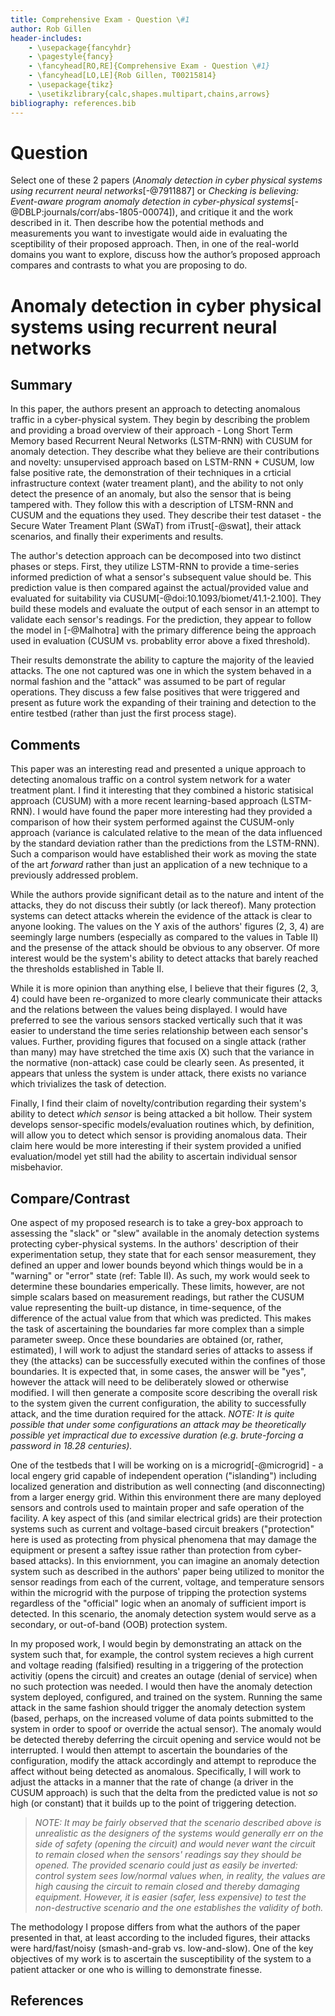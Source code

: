 ```yaml
---
title: Comprehensive Exam - Question \#1
author: Rob Gillen
header-includes:
    - \usepackage{fancyhdr}
    - \pagestyle{fancy}
    - \fancyhead[RO,RE]{Comprehensive Exam - Question \#1}
    - \fancyhead[LO,LE]{Rob Gillen, T00215814}
    - \usepackage{tikz}
    - \usetikzlibrary{calc,shapes.multipart,chains,arrows}
bibliography: references.bib
---
```


# Question

Select one of these 2 papers (_Anomaly detection in cyber physical systems using recurrent neural networks_[-@7911887] or _Checking is believing: Event-aware program anomaly detection in cyber-physical systems_[-@DBLP:journals/corr/abs-1805-00074]), and critique it and the work described in it. Then describe how the potential methods and measurements you want to investigate would aide in evaluating the sceptibility of their proposed approach. Then, in one of the real-world domains you want to explore, discuss how the author’s proposed approach compares and contrasts to what you are proposing to do.

# Anomaly detection in cyber physical systems using recurrent neural networks

## Summary

In this paper, the authors present an approach to detecting anomalous traffic in a cyber-physical system. They begin by describing the problem and providing a broad overview of their approach - Long Short Term Memory based Recurrent Neural Networks (LSTM-RNN) with CUSUM for anomaly detection. They describe what they believe are their contributions and novelty: unsupervised approach based on LSTM-RNN + CUSUM, low false positive rate, the demonstration of their techniques in a crticial infrastructure context (water treament plant), and the ability to not only detect the presence of an anomaly, but also the sensor that is being tampered with. They follow this with a description of LTSM-RNN and CUSUM and the equations they used. They describe their test dataset - the Secure Water Treament Plant (SWaT) from iTrust[-@swat], their attack scenarios, and finally their experiments and results.

The author's detection approach can be decomposed into two distinct phases or steps. First, they utilize LSTM-RNN to provide a time-series informed prediction of what a sensor's subsequent value should be. This prediction value is then compared against the actual/provided value and evaluated for suitability via CUSUM[-@doi:10.1093/biomet/41.1-2.100]. They build these models and evaluate the output of each sensor in an attempt to validate each sensor's readings. For the prediction, they appear to follow the model in [-@Malhotra] with the primary difference being the approach used in evaluation (CUSUM vs. probablity error above a fixed threshold).

Their results demonstrate the ability to capture the majority of the leavied attacks. The one not captured was one in which the system behaved in a normal fashion and the "attack" was assumed to be part of regular operations. They discuss a few false positives that were triggered and present as future work the expanding of their training and detection to the entire testbed (rather than just the first process stage).

## Comments

This paper was an interesting read and presented a unique approach to detecting anomalous traffic on a control system network for a water treatment plant. I find it interesting that they combined a historic statisical approach (CUSUM) with a more recent learning-based approach (LSTM-RNN). I would have found the paper more interesting had they provided a comparison of how their system performed against the CUSUM-only approach (variance is calculated relative to the mean of the data influenced by the standard deviation rather than the predictions from the LSTM-RNN). Such a comparison would have established their work as moving the state of the art _forward_ rather than just an application of a new technique to a previously addressed problem.

While the authors provide significant detail as to the nature and intent of the attacks, they do not discuss their subtly (or lack thereof). Many protection systems can detect attacks wherein the evidence of the attack is clear to anyone looking. The values on the Y axis of the authors' figures (2, 3, 4) are seemingly large numbers (especially as compared to the values in Table II) and the presense of the attack should be obvious to any observer. Of more interest would be the system's ability to detect attacks that barely reached the thresholds established in Table II.

While it is more opinion than anything else, I believe that their figures (2, 3, 4) could have been re-organized to more clearly communicate their attacks and the relations between the values being displayed. I would have preferred to see the various sensors stacked vertically such that it was easier to understand the time series relationship between each sensor's values. Further, providing figures that focused on a single attack (rather than many) may have stretched the time axis (X) such that the variance in the normative (non-attack) case could be clearly seen. As presented, it appears that unless the system is under attack, there exists no variance which trivializes the task of detection.

Finally, I find their claim of novelty/contribution regarding their system's ability to detect _which sensor_ is being attacked a bit hollow. Their system develops sensor-specific models/evaluation routines which, by definition, will allow you to detect which sensor is providing anomalous data. Their claim here would be more interesting if their system provided a unified evaluation/model yet still had the ability to ascertain individual sensor misbehavior.

## Compare/Contrast

One aspect of my proposed research is to take a grey-box approach to assessing the "slack" or "slew" available in the anomaly detection systems protecting cyber-physical systems. In the authors' description of their experimentation setup, they state that for each sensor measurement, they defined an upper and lower bounds beyond which things would be in a "warning" or "error" state (ref: Table II). As such, my work would seek to determine these boundaries emperically. These limits, however, are not simple scalars based on measurement readings, but rather the CUSUM value representing the built-up distance, in time-sequence, of the difference of the actual value from that which was predicted. This makes the task of ascertaining the boundaries far more complex than a simple parameter sweep. Once these boundaries are obtained (or, rather, estimated), I will work to adjust the standard series of attacks to assess if they (the attacks) can be successfully executed within the confines of those boundaries. It is expected that, in some cases, the answer will be "yes", however the attack will need to be deliberately slowed or otherwise modified. I will then generate a composite score describing the overall risk to the system given the current configuration, the ability to successfully attack, and the time duration required for the attack. _NOTE: It is quite possible that under some configurations an attack may be theoretically possible yet impractical due to excessive duration (e.g. brute-forcing a password in 18.28 centuries)._

One of the testbeds that I will be working on is a microgrid[-@microgrid] - a local engery grid capable of independent operation ("islanding") including localized generation and distribution as well connecting (and disconnecting) from a larger energy grid. Within this environment there are many deployed sensors and controls used to maintain proper and safe operation of the facility. A key aspect of this (and similar electrical grids) are their protection systems such as current and voltage-based circuit breakers ("protection" here is used as protecting from physical phenomena that may damage the equipment or present a saftey issue rather than protection from cyber-based attacks). In this enviornment, you can imagine an anomaly detection system such as described in the authors' paper being utilized to monitor the sensor readings from each of the current, voltage, and temperature sensors within the microgrid with the purpose of tripping the protection systems regardless of the "official" logic when an anomaly of sufficient import is detected. In this scenario, the anomaly detection system would serve as a secondary, or out-of-band (OOB) protection system.

In my proposed work, I would begin by demonstrating an attack on the system such that, for example, the control system recieves a high current and voltage reading (falsified) resulting in a triggering of the protection activitiy (opens the circuit) and creates an outage (denial of service) when no such protection was needed. I would then have the anomaly detection system deployed, configured, and trained on the system. Running the same attack in the same fashion should trigger the anomaly detection system (based, perhaps, on the increased volume of data points submitted to the system in order to spoof or override the actual sensor). The anomaly would be detected thereby deferring the circuit opening and service would not be interrupted. I would then attempt to ascertain the boundaries of the configuration, modify the attack accordingly and attempt to reproduce the affect without being detected as anomalous. Specifically, I will work to adjust the attacks in a manner that the rate of change (a driver in the CUSUM approach) is such that the delta from the predicted value is not _so_ high (or constant) that it builds up to the point of triggering detection.

> _NOTE: It may be fairly observed that the scenario described above is unrealistic as the designers of the systems would generally err on the side of safety (opening the circuit) and would never want the circuit to remain closed when the sensors' readings say they should be opened. The provided scenario could just as easily be inverted: control system sees low/normal values when, in reality, the values are high causing the circuit to remain closed and thereby damaging equipment. However, it is easier (safer, less expensive) to test the non-destructive scenario and the one establishes the validity of both._

The methodology I propose differs from what the authors of the paper presented in that, at least according to the included figures, their attacks were hard/fast/noisy (smash-and-grab vs. low-and-slow). One of the key objectives of my work is to ascertain the susceptibility of the system to a patient attacker or one who is willing to demonstrate finesse.

## References